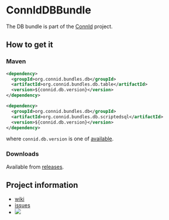 ConnIdDBBundle
==============

The DB bundle is part of the [ConnId](http://connid.tirasa.net) project.

## How to get it

### Maven

```XML
<dependency>
  <groupId>org.connid.bundles.db</groupId>
  <artifactId>org.connid.bundles.db.table</artifactId>
  <version>${connid.db.version}</version>
</dependency>

<dependency>
  <groupId>org.connid.bundles.db</groupId>
  <artifactId>org.connid.bundles.db.scriptedsql</artifactId>
  <version>${connid.db.version}</version>
</dependency>
```

where `connid.db.version` is one of [available](http://repo1.maven.org/maven2/org/connid/bundles/db/org.connid.bundles.db.table).

### Downloads

Available from [releases](https://github.com/Tirasa/ConnIdDBBundle/releases).

## Project information

 * [wiki](https://connid.atlassian.net/wiki/display/BASE/Database)
 * [issues](https://connid.atlassian.net/browse/DB)
 * <a href="https://travis-ci.org/Tirasa/ConnIdDBBundle"><img src="https://api.travis-ci.org/Tirasa/ConnIdDBBundle.png"/></a>
